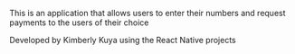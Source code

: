 This is an application that allows users to enter their numbers
and request payments to the users of their choice

Developed by Kimberly Kuya using the React Native projects
